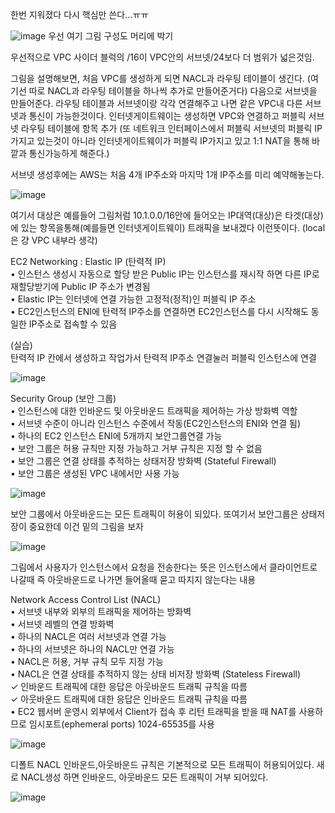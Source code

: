한번 지워졌다 다시 핵심만 쓴다...ㅠㅠ

![image](https://user-images.githubusercontent.com/67897827/189288214-8ee69b3e-d460-40f6-87ed-fdd4aff918f0.png)
우선 여기 그림 구성도 머리에 박기

우선적으로 VPC 사이더 블럭의 /16이 VPC안의 서브넷/24보다 더 범위가 넓은것임.

그림을 설명해보면, 처음 VPC를 생성하게 되면 NACL과 라우팅 테이블이 생긴다. (여기선 따로 NACL과 라우팅 테이블을 하나씩 추가로 만들어준거다) 다음으로 서브넷을 만들어준다.
라우팅 테이블과 서브넷이랑 각각 연결해주고 나면 같은 VPC내 다른 서브넷과 통신이 가능한것이다.
인터넷게이트웨이는 생성하면 VPC와 연결하고 퍼블릭 서브넷 라우팅 테이블에 항목 추가 (또 네트워크 인터페이스에서 퍼블릭 서브넷의 퍼블릭 IP가지고 있는것이 아니라
인터넷게이트웨이가 퍼블릭 IP가지고 있고 1:1 NAT을 통해 바깥과 통신가능하게 해준다.)

서브넷 생성후에는 AWS는 처음 4개 IP주소와 마지막 1개 IP주소를 미리 예약해놓는다.

![image](https://user-images.githubusercontent.com/67897827/189292030-0e76153f-b306-4707-a501-f709f1537222.png)

여기서 대상은 예를들어 그림처럼 10.1.0.0/16안에 들어오는 IP대역(대상)은 타겟(대상)에 있는 항목을통해(예를들면 인터넷게이트웨이) 트래픽을 보내겠다 이런뜻이다.
(local은 걍 VPC 내부라 생각) 

EC2 Networking : Elastic IP (탄력적 IP)  
• 인스턴스 생성시 자동으로 할당 받은 Public IP는 인스턴스를 재시작 하면 다른 IP로 재할당받기에 Public IP 주소가 변경됨  
• Elastic IP는 인터넷에 연결 가능한 고정적(정적)인 퍼블릭 IP 주소  
• EC2인스턴스의 ENI에 탄력적 IP주소를 연결하면 EC2인스턴스를 다시 시작해도 동일한 IP주소로 접속할 수 있음  

(실습)  
탄력적 IP 칸에서 생성하고 작업가서 탄력적 IP주소 연결눌러 퍼블릭 인스턴스에 연결

![image](https://user-images.githubusercontent.com/67897827/189685525-41bbe840-aa71-444c-9869-6d7c8dc672b0.png)

Security Group (보안 그룹)  
• 인스턴스에 대한 인바운드 및 아웃바운드 트래픽을 제어하는 가상 방화벽 역할  
• 서브넷 수준이 아니라 인스턴스 수준에서 작동(EC2인스턴스의 ENI와 연결 됨)  
• 하나의 EC2 인스턴스 ENI에 5개까지 보안그룹연결 가능  
• 보안 그룹은 허용 규칙만 지정 가능하고 거부 규칙은 지정 할 수 없음  
• 보안 그룹은 연결 상태를 추적하는 상태저장 방화벽 (Stateful Firewall)  
• 보안 그룹은 생성된 VPC 내에서만 사용 가능  

![image](https://user-images.githubusercontent.com/67897827/189687045-8ff4bb78-ca0c-4968-8e48-f84c05680e9f.png)

보안 그룹에서 아웃바운드는 모든 트래픽이 허용이 되있다.
또여기서 보안그룹은 상태저장이 중요한데 이건 밑의 그림을 보자

![image](https://user-images.githubusercontent.com/67897827/189687897-09d4937c-22d6-47c4-b71a-59372aa3c794.png)

그림에서 사용자가 인스턴스에서 요청을 전송한다는 뜻은 인스턴스에서 클라이언트로 나갈때 즉 아웃바운드로 나가면 들어올때 묻고 따지지 않는다는 내용

Network Access Control List (NACL)  
• 서브넷 내부와 외부의 트래픽을 제어하는 방화벽  
• 서브넷 레벨의 연결 방화벽  
• 하나의 NACL은 여러 서브넷과 연결 가능  
• 하나의 서브넷은 하나의 NACL만 연결 가능  
• NACL은 허용, 거부 규칙 모두 지정 가능  
• NACL은 연결 상태를 추적하지 않는 상태 비저장 방화벽 (Stateless Firewall)  
✓ 인바운드 트래픽에 대한 응답은 아웃바운드 트래픽 규칙을 따름  
✓ 아웃바운드 트래픽에 대한 응답은 인바운드 트래픽 규칙을 따름  
• EC2 웹서버 운영시 외부에서 Client가 접속 후 리턴 트래픽을 받을 때 NAT를 사용하므로 임시포트(ephemeral ports) 1024-65535를 사용  

![image](https://user-images.githubusercontent.com/67897827/189816643-40ccabdd-5e58-4bd5-8513-4d5686a54663.png)


디폴트 NACL 인바운드,아웃바운드 규칙은 기본적으로 모든 트래픽이 허용되어있다.
새로 NACL생성 하면 인바운드, 아웃바운드 모든 트래픽이 거부 되어있다.

![image](https://user-images.githubusercontent.com/67897827/189817539-baf36d09-63b5-4d4f-b932-c1877ea3a06a.png)









